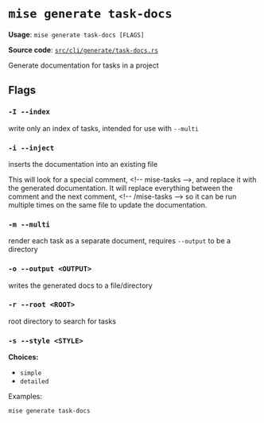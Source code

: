 # `mise generate task-docs`

**Usage**: `mise generate task-docs [FLAGS]`

**Source code**: [`src/cli/generate/task-docs.rs`](https://github.com/jdx/mise/blob/main/src/cli/generate/task-docs.rs)

Generate documentation for tasks in a project

## Flags

### `-I --index`

write only an index of tasks, intended for use with `--multi`

### `-i --inject`

inserts the documentation into an existing file

This will look for a special comment, &lt;!-- mise-tasks -->, and replace it with the generated documentation.
It will replace everything between the comment and the next comment, &lt;!-- /mise-tasks --> so it can be
run multiple times on the same file to update the documentation.

### `-m --multi`

render each task as a separate document, requires `--output` to be a directory

### `-o --output <OUTPUT>`

writes the generated docs to a file/directory

### `-r --root <ROOT>`

root directory to search for tasks

### `-s --style <STYLE>`

**Choices:**

- `simple`
- `detailed`

Examples:

    mise generate task-docs
